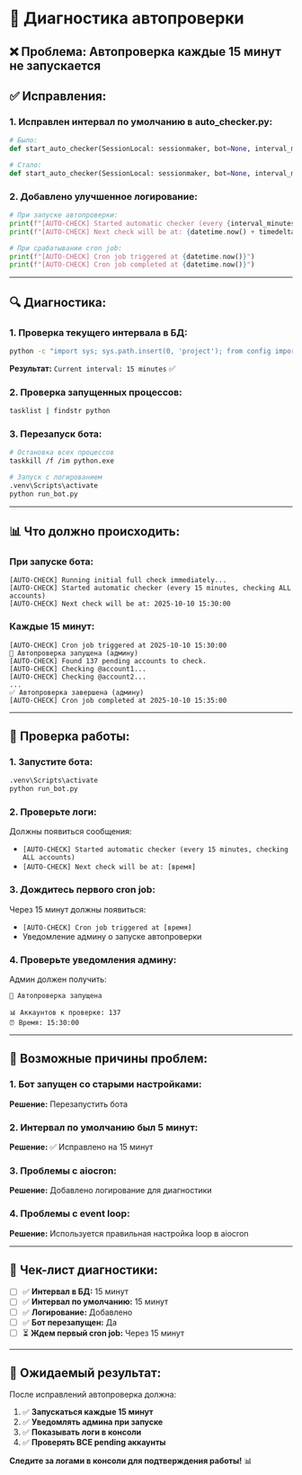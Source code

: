 # 🔧 Диагностика автопроверки

## ❌ **Проблема:** Автопроверка каждые 15 минут не запускается

## ✅ **Исправления:**

### **1. Исправлен интервал по умолчанию в auto_checker.py:**
```python
# Было:
def start_auto_checker(SessionLocal: sessionmaker, bot=None, interval_minutes: int = 5, run_immediately: bool = True):

# Стало:
def start_auto_checker(SessionLocal: sessionmaker, bot=None, interval_minutes: int = 15, run_immediately: bool = True):
```

### **2. Добавлено улучшенное логирование:**
```python
# При запуске автопроверки:
print(f"[AUTO-CHECK] Started automatic checker (every {interval_minutes} minutes, checking ALL accounts)")
print(f"[AUTO-CHECK] Next check will be at: {datetime.now() + timedelta(minutes=interval_minutes)}")

# При срабатывании cron job:
print(f"[AUTO-CHECK] Cron job triggered at {datetime.now()}")
print(f"[AUTO-CHECK] Cron job completed at {datetime.now()}")
```

---

## 🔍 **Диагностика:**

### **1. Проверка текущего интервала в БД:**
```bash
python -c "import sys; sys.path.insert(0, 'project'); from config import get_settings; from database import get_engine, get_session_factory; from services.system_settings import get_auto_check_interval; settings = get_settings(); engine = get_engine(settings.db_url); SessionLocal = get_session_factory(engine); session = SessionLocal(); print(f'Current interval: {get_auto_check_interval(session)} minutes'); session.close()"
```

**Результат:** `Current interval: 15 minutes` ✅

### **2. Проверка запущенных процессов:**
```bash
tasklist | findstr python
```

### **3. Перезапуск бота:**
```bash
# Остановка всех процессов
taskkill /f /im python.exe

# Запуск с логированием
.venv\Scripts\activate
python run_bot.py
```

---

## 📊 **Что должно происходить:**

### **При запуске бота:**
```
[AUTO-CHECK] Running initial full check immediately...
[AUTO-CHECK] Started automatic checker (every 15 minutes, checking ALL accounts)
[AUTO-CHECK] Next check will be at: 2025-10-10 15:30:00
```

### **Каждые 15 минут:**
```
[AUTO-CHECK] Cron job triggered at 2025-10-10 15:30:00
🔄 Автопроверка запущена (админу)
[AUTO-CHECK] Found 137 pending accounts to check.
[AUTO-CHECK] Checking @account1...
[AUTO-CHECK] Checking @account2...
...
✅ Автопроверка завершена (админу)
[AUTO-CHECK] Cron job completed at 2025-10-10 15:35:00
```

---

## 🚀 **Проверка работы:**

### **1. Запустите бота:**
```bash
.venv\Scripts\activate
python run_bot.py
```

### **2. Проверьте логи:**
Должны появиться сообщения:
- `[AUTO-CHECK] Started automatic checker (every 15 minutes, checking ALL accounts)`
- `[AUTO-CHECK] Next check will be at: [время]`

### **3. Дождитесь первого cron job:**
Через 15 минут должны появиться:
- `[AUTO-CHECK] Cron job triggered at [время]`
- Уведомление админу о запуске автопроверки

### **4. Проверьте уведомления админу:**
Админ должен получить:
```
🔄 Автопроверка запущена

📊 Аккаунтов к проверке: 137
⏰ Время: 15:30:00
```

---

## 🔧 **Возможные причины проблем:**

### **1. Бот запущен со старыми настройками:**
**Решение:** Перезапустить бота

### **2. Интервал по умолчанию был 5 минут:**
**Решение:** ✅ Исправлено на 15 минут

### **3. Проблемы с aiocron:**
**Решение:** Добавлено логирование для диагностики

### **4. Проблемы с event loop:**
**Решение:** Используется правильная настройка loop в aiocron

---

## 📝 **Чек-лист диагностики:**

- [ ] ✅ **Интервал в БД:** 15 минут
- [ ] ✅ **Интервал по умолчанию:** 15 минут  
- [ ] ✅ **Логирование:** Добавлено
- [ ] ✅ **Бот перезапущен:** Да
- [ ] ⏳ **Ждем первый cron job:** Через 15 минут

---

## 🎯 **Ожидаемый результат:**

После исправлений автопроверка должна:
1. ✅ **Запускаться каждые 15 минут**
2. ✅ **Уведомлять админа при запуске**
3. ✅ **Показывать логи в консоли**
4. ✅ **Проверять ВСЕ pending аккаунты**

**Следите за логами в консоли для подтверждения работы!** 📊
